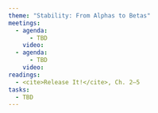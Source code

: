 ```yaml
---
theme: "Stability: From Alphas to Betas"
meetings:
  - agenda:
      - TBD
    video:
  - agenda:
      - TBD
    video:
readings:
  - <cite>Release It!</cite>, Ch. 2–5
tasks:
  - TBD
---
```

